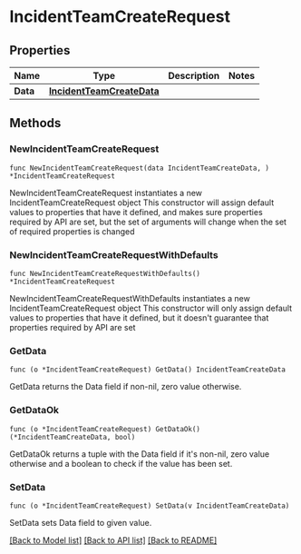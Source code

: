 # IncidentTeamCreateRequest

## Properties

Name | Type | Description | Notes
---- | ---- | ----------- | ------
**Data** | [**IncidentTeamCreateData**](IncidentTeamCreateData.md) |  | 

## Methods

### NewIncidentTeamCreateRequest

`func NewIncidentTeamCreateRequest(data IncidentTeamCreateData, ) *IncidentTeamCreateRequest`

NewIncidentTeamCreateRequest instantiates a new IncidentTeamCreateRequest object
This constructor will assign default values to properties that have it defined,
and makes sure properties required by API are set, but the set of arguments
will change when the set of required properties is changed

### NewIncidentTeamCreateRequestWithDefaults

`func NewIncidentTeamCreateRequestWithDefaults() *IncidentTeamCreateRequest`

NewIncidentTeamCreateRequestWithDefaults instantiates a new IncidentTeamCreateRequest object
This constructor will only assign default values to properties that have it defined,
but it doesn't guarantee that properties required by API are set

### GetData

`func (o *IncidentTeamCreateRequest) GetData() IncidentTeamCreateData`

GetData returns the Data field if non-nil, zero value otherwise.

### GetDataOk

`func (o *IncidentTeamCreateRequest) GetDataOk() (*IncidentTeamCreateData, bool)`

GetDataOk returns a tuple with the Data field if it's non-nil, zero value otherwise
and a boolean to check if the value has been set.

### SetData

`func (o *IncidentTeamCreateRequest) SetData(v IncidentTeamCreateData)`

SetData sets Data field to given value.



[[Back to Model list]](../README.md#documentation-for-models) [[Back to API list]](../README.md#documentation-for-api-endpoints) [[Back to README]](../README.md)


